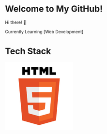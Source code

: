 # Welcome to My GitHub!

Hi there! 👋

Currently Learning [Web Development]
# Tech Stack
![Logo](HTML5.png)
